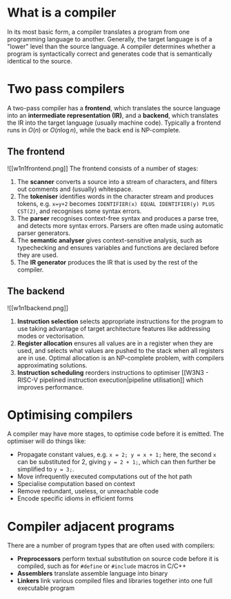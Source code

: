 # What is a compiler
In its most basic form, a compiler translates a program from one programming language to another. Generally, the target language is of a "lower" level than the source language. A compiler determines whether a program is syntactically correct and generates code that is semantically identical to the source.
# Two pass compilers
A two-pass compiler has a **frontend**, which translates the source language into an **intermediate representation (IR)**, and a **backend**, which translates the IR into the target language (usually machine code). Typically a frontend runs in $O(n)$ or $O(n\log n)$, while the back end is NP-complete.
## The frontend
![[w1n1frontend.png]]
The frontend consists of a number of stages:
1. The **scanner** converts a source into a stream of characters, and filters out comments and (usually) whitespace.
2. The **tokeniser** identifies words in the character stream and produces tokens, e.g. `x=y+2` becomes `IDENTIFIER(x) EQUAL IDENTIFIER(y) PLUS CST(2)`, and recognises some syntax errors.
3. The **parser** recognises context-free syntax and produces a parse tree, and detects more syntax errors. Parsers are often made using automatic parser generators.
4. The **semantic analyser** gives context-sensitive analysis, such as typechecking and ensures variables and functions are declared before they are used.
5. The **IR generator** produces the IR that is used by the rest of the compiler.
## The backend
![[w1n1backend.png]]
1. **Instruction selection** selects appropriate instructions for the program to use taking advantage of target architecture features like addressing modes or vectorisation.
2. **Register allocation** ensures all values are in a register when they are used, and selects what values are pushed to the stack when all registers are in use. Optimal allocation is an NP-complete problem, with compilers approximating solutions.
3. **Instruction scheduling** reorders instructions to optimiser [[W3N3 - RISC-V pipelined instruction execution|pipeline utilisation]] which improves performance.
# Optimising compilers
A compiler may have more stages, to optimise code before it is emitted. The optimiser will do things like:
- Propagate constant values, e.g. `x = 2; y = x + 1;` here, the second `x` can be substituted for 2, giving `y = 2 + 1;`, which can then further be simplified to `y = 3;`.
- Move infrequently executed computations out of the hot path
- Specialise computation based on context
- Remove redundant, useless, or unreachable code
- Encode specific idioms in efficient forms
# Compiler adjacent programs
There are a number of program types that are often used with compilers:
- **Preprocessors** perform textual substitution on source code before it is compiled, such as for `#define` or `#include` macros in C/C++
- **Assemblers** translate assemble language into binary
- **Linkers** link various compiled files and libraries together into one full executable program
